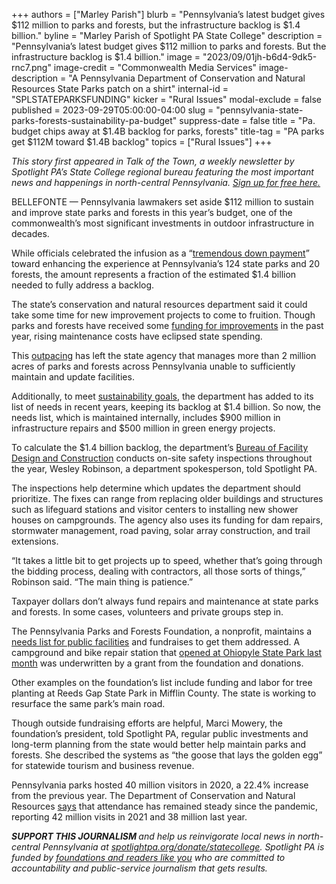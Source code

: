 +++
authors = ["Marley Parish"]
blurb = "Pennsylvania’s latest budget gives $112 million to parks and forests, but the infrastructure backlog is $1.4 billion."
byline = "Marley Parish of Spotlight PA State College"
description = "Pennsylvania’s latest budget gives $112 million to parks and forests. But the infrastructure backlog is $1.4 billion."
image = "2023/09/01jh-b6d4-9dk5-rnc7.png"
image-credit = "Commonwealth Media Services"
image-description = "A Pennsylvania Department of Conservation and Natural Resources State Parks patch on a shirt"
internal-id = "SPLSTATEPARKSFUNDING"
kicker = "Rural Issues"
modal-exclude = false
published = 2023-09-29T05:00:00-04:00
slug = "pennsylvania-state-parks-forests-sustainability-pa-budget"
suppress-date = false
title = "Pa. budget chips away at $1.4B backlog for parks, forests"
title-tag = "PA parks get $112M toward $1.4B backlog"
topics = ["Rural Issues"]
+++

<em>This story first appeared in Talk of the Town, a weekly newsletter by Spotlight PA’s State College regional bureau featuring the most important news and happenings in north-central Pennsylvania. </em><a href="https://www.spotlightpa.org/newsletters/talkofthetown"><em>Sign up for free here.</em></a><em></em>

BELLEFONTE — Pennsylvania lawmakers set aside $112 million to sustain and improve state parks and forests in this year’s budget, one of the commonwealth’s most significant investments in outdoor infrastructure in decades.

While officials celebrated the infusion as a “<a href="https://dced.pa.gov/newsroom/governor-shapiro-launches-pennsylvania-office-of-outdoor-recreation-highlights-largest-budget-investment-in-state-parks-and-forests-in-decades/#:~:text=Governor%20Shapiro%20is%20making%20a%20tremendous%20down%20payment%20on%20our%20ability%20to%20improve%20visitor%20experiences%20at%20our%20state%20parks%20and%20forests%2C%E2%80%9D%20DCNR%20Secretary%20Cindy%20Adams%20Dunn%20said.%20%E2%80%9CIt%E2%80%99s%20our%20public%20lands%20and%20trails%20that%20are%20the%20backbone%20that%20supports%20our%20outdoor%20recreation%20economy.">tremendous down payment</a>” toward enhancing the experience at Pennsylvania’s 124 state parks and 20 forests, the amount represents a fraction of the estimated $1.4 billion needed to fully address a backlog.

The state’s conservation and natural resources department said it could take some time for new improvement projects to come to fruition. Though parks and forests have received some <a href="https://www.inquirer.com/news/pennsylvania-budget-conservation-american-rescue-plan-20220714.html">funding for improvements</a> in the past year, rising maintenance costs have eclipsed state spending.

This <a href="https://whyy.org/articles/new-report-says-pa-state-parks-funding-hasnt-kept-pace-with-inflation/">outpacing</a> has left the state agency that manages more than 2 million acres of parks and forests across Pennsylvania unable to sufficiently maintain and update facilities.

Additionally, to meet <a href="https://www.dcnr.pa.gov/Conservation/SustainablePractices/pages/default.aspx#:~:text=Renewable%20Energy%20Use%20and%20Energy,from%20renewable%20sources%20by%202030.">sustainability goals</a>, the department has added to its list of needs in recent years, keeping its backlog at $1.4 billion. So now, the needs list, which is maintained internally, includes $900 million in infrastructure repairs and $500 million in green energy projects.

<script src="https://www.spotlightpa.org/embed.js" async></script><div data-spl-embed-version="1" data-spl-src="https://www.spotlightpa.org/embeds/newsletter/?cta=Sign%20up%20for%20our%20new%20regional%20newsletter%2C%20%3Cb%3ETalk%20of%20the%20Town%3C%2Fb%3E%2C%20and%20get%20all%20the%20news%20and%20notes%20from%20State%20College%20and%20north-central%20PA.&button=Sign%20Up%20Now&preselect=state_college&eyebrow=DON'T%20MISS%20A%20BEAT"></div>

To calculate the $1.4 billion backlog, the department’s <a href="https://www.dcnr.pa.gov/about/Pages/Facility-Design-and-Construction.aspx">Bureau of Facility Design and Construction</a> conducts on-site safety inspections throughout the year, Wesley Robinson, a department spokesperson, told Spotlight PA.

The inspections help determine which updates the department should prioritize. The fixes can range from replacing older buildings and structures such as lifeguard stations and visitor centers to installing new shower houses on campgrounds. The agency also uses its funding for dam repairs, stormwater management, road paving, solar array construction, and trail extensions.

“It takes a little bit to get projects up to speed, whether that’s going through the bidding process, dealing with contractors, all those sorts of things,” Robinson said. “The main thing is patience.”

Taxpayer dollars don’t always fund repairs and maintenance at state parks and forests. In some cases, volunteers and private groups step in.

The Pennsylvania Parks and Forests Foundation, a nonprofit, maintains a <a href="https://paparksandforests.org/support/needs-list/">needs list for public facilities</a> and fundraises to get them addressed. A campground and bike repair station that <a href="https://paparksandforests.org/high-bridge-campground-now-open-along-the-great-allegheny-passage-trail/">opened at Ohiopyle State Park last month</a> was underwritten by a grant from the foundation and donations.

Other examples on the foundation’s list include funding and labor for tree planting at Reeds Gap State Park in Mifflin County. The state is working to resurface the same park’s main road.

<script src="https://www.spotlightpa.org/embed.js" async></script><div data-spl-embed-version="1" data-spl-src="https://www.spotlightpa.org/embeds/donate/"></div>

Though outside fundraising efforts are helpful, Marci Mowery, the foundation’s president, told Spotlight PA, regular public investments and long-term planning from the state would better help maintain parks and forests. She described the systems as “the goose that lays the golden egg” for statewide tourism and business revenue.

Pennsylvania parks hosted 40 million visitors in 2020, a 22.4% increase from the previous year. The Department of Conservation and Natural Resources <a href="https://www.dcnr.pa.gov/GoodNatured/pages/Article.aspx?post=224">says</a> that attendance has remained steady since the pandemic, reporting 42 million visits in 2021 and 38 million last year.

<strong><em>SUPPORT THIS JOURNALISM </em></strong><em>and help us reinvigorate local news in north-central Pennsylvania at </em><a href="http://spotlightpa.org/donate/statecollege"><em>spotlightpa.org/donate/statecollege</em></a><em>. Spotlight PA is funded by </em><a href="https://www.spotlightpa.org/support"><em>foundations and readers like you</em></a><em> who are committed to accountability and public-service journalism that gets results.</em>

